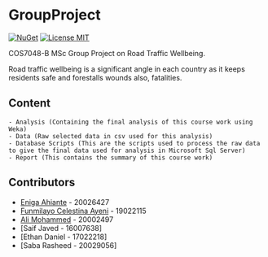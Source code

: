 # GroupProject
[![NuGet](https://img.shields.io/badge/nuget-v1.0.0-blue)](https://www.nuget.org/packages/NubanLibrary)
[![License MIT](https://img.shields.io/badge/license-MIT-green.svg)](https://opensource.org/licenses/MIT)

COS7048-B MSc Group Project on Road Traffic Wellbeing. 

Road traffic wellbeing is a significant angle in each country as it keeps residents safe and forestalls wounds also, fatalities.

## Content
```
- Analysis (Containing the final analysis of this course work using Weka)
- Data (Raw selected data in csv used for this analysis)
- Database Scripts (This are the scripts used to process the raw data to give the final data used for analysis in Microsoft Sql Server)
- Report (This contains the summary of this course work)
```

## Contributors

* [Eniga Ahiante](https://github.com/eniga) - 20026427
* [Funmilayo Celestina Ayeni](https://github.com/Celestina-ayeni) - 19022115
* [Ali Mohammed](https://github.com/AliMaysara) - 20002497
* [Saif Javed - 16007638]
* [Ethan Daniel - 17022218]
* [Saba Rasheed - 20029056]
